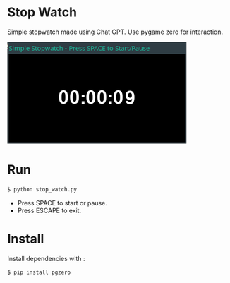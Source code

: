 # Stop Watch

Simple stopwatch made using Chat GPT.
Use pygame zero for interaction.

![Stop Watch](stop_watch.png)

# Run

```sh
$ python stop_watch.py
```

- Press SPACE to start or pause.
- Press ESCAPE to exit.

# Install

Install dependencies with :

```sh
$ pip install pgzero
```
